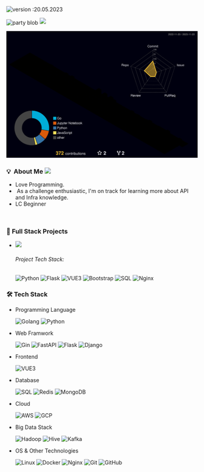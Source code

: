 ![version :20.05.2023](https://img.shields.io/badge/version-2023-informational) 

<img width="40" align="center"  src="https://i.imgur.com/1TfBlOz.gif" alt="party blob" /> ![](https://i.imgur.com/OfSOKHL.gif)

<!-- ![](https://i.imgur.com/szPE2CE.gif)

## ![](https://i.imgur.com/uEck6Yf.gif) -->

![](./profile-3d-contrib/profile-night-rainbow.svg)


### 💡 &nbsp;About Me [![](https://img.shields.io/badge/-Medium-000)](https://medium.com/@fdev777)
 
*  Love Programming.
  <img width="20" src="https://cdn3.iconfinder.com/data/icons/logos-and-brands-adobe/512/267_Python-512.png" alt="" /> <img width="30" src="https://cdn3.iconfinder.com/data/icons/font-awesome-brands/640/golang-256.png" alt="" />
* <img width="26" src="https://i.imgur.com/roSUZDm.png" alt="" /> As a challenge enthusiastic, I'm on track for learning more about API and Infra knowledge.
* <img width="30" src="https://i.imgur.com/EmAaUkT.png" alt="" />LC Beginner
</br>

<!-- ![](https://leetcard.jacoblin.cool/francescaTai?ext=activity&border=0&radius=10&hide=ranking,easy-solved-count,medium-solved-count,hard-solved-count&theme=dark) -->

### 🌱 Full Stack Projects
* [![](https://img.shields.io/badge/-🐾🐕🐈%20齊助浪寶no_more_stray-000)](http://petrip.pair.tw)
  ######   Project Tech Stack: 
  ![Python](https://img.shields.io/badge/-Python-05122A?style=flat&logo=python) ![Flask](https://img.shields.io/badge/-Flask-05122A?style=flat&logo=Flask) ![VUE3](https://img.shields.io/badge/-Vue3-000?&logo=Vue.js) ![Bootstrap](https://img.shields.io/badge/-Bootstrap-05122A?style=flat&logo=bootstrap&logoColor=563D7C) ![SQL](https://img.shields.io/badge/-SQL-000?&logo=MySQL) ![Nginx](https://img.shields.io/badge/-Nginx-000?&logo=Nginx)

### 🛠️ Tech Stack

<!-- <p><img align="center" src="https://github-readme-stats.vercel.app/api/top-langs?username=francescatai&show_icons=true&locale=en&layout=compact" alt="francescatai" /></p> -->

-  Programming Language
  
    ![Golang](https://img.shields.io/badge/-go-05122A?style=flat&logo=go)&nbsp;![Python](https://img.shields.io/badge/-Python-05122A?style=flat&logo=python)&nbsp;

-  Web Framwork

   ![Gin](https://img.shields.io/badge/-gin-05122A?style=flat&logo=Gin) ![FastAPI](https://img.shields.io/badge/-FastAPI-05122A?style=flat&logo=fastapi) ![Flask](https://img.shields.io/badge/-Flask-05122A?style=flat&logo=Flask) ![Django](https://img.shields.io/badge/-Django-05122A?style=flat&logo=django) 

 *  Frontend
 
    ![VUE3](https://img.shields.io/badge/-Vue3-000?&logo=Vue.js)

-  Database

   ![SQL](https://img.shields.io/badge/-SQL-000?&logo=MySQL) ![Redis](https://img.shields.io/badge/-Redis-000?&logo=Redis) ![MongoDB](https://img.shields.io/badge/-MongoDB-000?&logo=MongoDB)

- Cloud

    ![AWS](https://img.shields.io/badge/-AWS-000?&logo=Amazon-AWS&logoColor=F90) ![GCP](https://img.shields.io/badge/-GCP-000?&logo=Google) 
- Big Data Stack

    ![Hadoop](https://img.shields.io/badge/-Hadoop-000?&logo=Apache-Hadoop&logoColor=F6F617) ![Hive](https://img.shields.io/badge/-HIVE-000?&logo=Apache-Hive&logoColor=F6F617) ![Kafka](https://img.shields.io/badge/-Kafka-000?&logo=Apache-Kafka&logoColor=F6F617)

- OS & Other Technologies

    ![Linux](https://img.shields.io/badge/-Linux-000?&logo=Linux) ![Docker](https://img.shields.io/badge/-Docker-000?&logo=Docker) ![Nginx](https://img.shields.io/badge/-Nginx-000?&logo=Nginx) ![Git](https://img.shields.io/badge/-Git-05122A?style=flat&logo=git)&nbsp;![GitHub](https://img.shields.io/badge/-GitHub-05122A?style=flat&logo=github)&nbsp;
